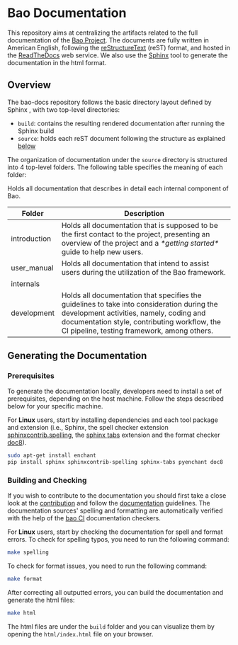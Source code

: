 # Bao Documentation

This repository aims at centralizing the artifacts related to the full
documentation of the [Bao Project](http://www.bao-project.org/). The documents
are fully written in American English, following the
[reStructureText](https://docutils.sourceforge.io/rst.html) (reST) format, and
hosted in the [ReadTheDocs](https://bao-project.readthedocs.io/) web service.
We also use the [Sphinx](https://www.sphinx-doc.org/) tool to generate the
documentation in the html format.

## Overview
The bao-docs repository follows the basic directory layout defined by Sphinx
, with two top-level directories:

- ``build``: contains the resulting rendered documentation after running the
Sphinx build
- ``source``: holds each reST document following the structure as explained
  [below](#organization)

The organization of documentation under the ``source`` directory is structured
into 4 top-level folders. The following table specifies the meaning of each
folder:

<table class="tg">
<thead>
  <tr>
    <th class="tg-0pky">Folder</th>
    <th class="tg-0pky">Description</th>
  </tr>
</thead>
<tbody>
  <tr>
    <td class="tg-0pky">introduction</td>
    <td class="tg-0pky">Holds all documentation that is supposed to be the
    first contact to the project, presenting an overview of the project and
    a <span style="font-style:italic">*getting started*</span> guide to help
    new users.</td>
  </tr>
  <tr>
    <td class="tg-0pky">user_manual</td>
    <td class="tg-0pky">Holds all documentation that intend to assist users
    during the utilization of the Bao framework.</td>
  </tr>
  <tr>
    <td class="tg-0pky">internals</td>
    <td class="tg-0pky"></td>Holds all documentation that describes in detail
    each internal component of Bao.
  </tr>
  <tr>
    <td class="tg-0pky">development<br></td>
    <td class="tg-0pky">Holds all documentation that specifies the guidelines
    to take into consideration during the development activities, namely,
    coding and documentation style, contributing workflow, the CI
    pipeline, testing framework, among others.</td>
  </tr>
</tbody>
</table>

## Generating the Documentation
### Prerequisites
To generate the documentation locally, developers need to install a set of
prerequisites, depending on the host machine. Follow the steps described below
for your specific machine.

For **Linux** users, start by installing dependencies and each tool package and
extension (i.e., Sphinx, the spell checker extension
[sphinxcontrib.spelling](https://sphinxcontrib-spelling.readthedocs.io/), the
[sphinx tabs](https://sphinx-tabs.readthedocs.io/en/latest/) extension and the
format checker [doc8](https://github.com/PyCQA/doc8)).

```bash
sudo apt-get install enchant
pip install sphinx sphinxcontrib-spelling sphinx-tabs pyenchant doc8
```

### Building and Checking
If you wish to contribute to the documentation you should first take a close
look at the [contribution](source/development/contributing.rst) and follow the
[documentation](source/development/doc_guidelines.rst) guidelines. The
documentation sources' spelling and formatting are automatically verified with
the help of the [bao CI](https://github.com/bao-project/bao-ci) documentation
checkers.

For **Linux** users, start by checking the documentation for spell and format
errors. To check for spelling typos, you need to run the following command:

```bash
make spelling
```

To check for format issues, you need to run the following command:

```bash
make format
```

After correcting all outputted errors, you can build the documentation and
generate the html files:

```bash
make html
```

The html files are under the `build` folder and you can visualize them by
opening the `html/index.html` file on your browser.
